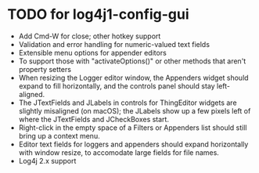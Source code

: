 TODO for log4j1-config-gui
=============================

* Add Cmd-W for close; other hotkey support
* Validation and error handling for numeric-valued text fields
* Extensible menu options for appender editors
 * To support those with "activateOptions()" or other methods that aren't property setters
* When resizing the Logger editor window, the Appenders widget should expand to fill horizontally, and the controls panel should stay left-aligned.
* The JTextFields and JLabels in controls for ThingEditor widgets are slightly misaligned (on macOS); the JLabels show up a few pixels left of where the JTextFields and JCheckBoxes start.
* Right-click in the empty space of a Filters or Appenders list should still bring up a context menu.
* Editor text fields for loggers and appenders should expand horizontally with window resize, to accomodate large fields for file names.
* Log4j 2.x support
